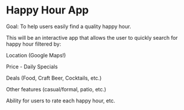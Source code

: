 # Happy Hour App

Goal: To help users easily find a quality happy hour.

This will be an interactive app that allows the user to quickly search for happy hour filtered by:

Location (Google Maps!)

Price - Daily Specials

Deals (Food, Craft Beer, Cocktails, etc.)

Other features (casual/formal, patio, etc.)

Ability for users to rate each happy hour, etc.

#
